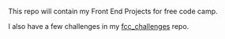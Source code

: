 This repo will contain my Front End Projects for free code camp.

I also have a few challenges in my [fcc_challenges](https://github.com/rdesfo/fcc_challenges) repo.
